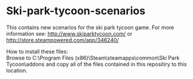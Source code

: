 # Ski-park-tycoon-scenarios
This contains new scenarios for the ski park tycoon game.
For more information see: http://www.skiparktycoon.com/ or http://store.steampowered.com/app/346240/

How to install these files: </br>
Browse to C:\Program Files (x86)\Steam\steamapps\common\Ski Park Tycoon\addons and copy all of the files contained in this repositiry to this location.
